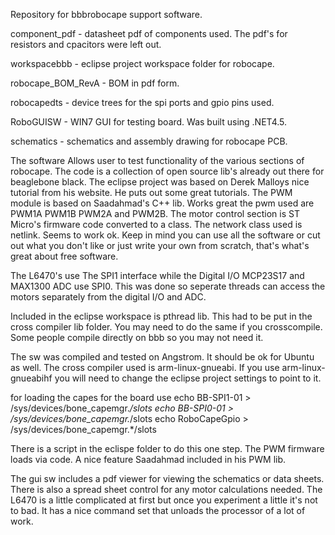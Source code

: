 
Repository for bbbrobocape support software. 

component_pdf - datasheet pdf of components used. The pdf's for resistors and cpacitors were left out.

workspacebbb - eclipse project workspace folder for robocape.

robocape_BOM_RevA - BOM in pdf form.

robocapedts - device trees for the spi ports and gpio pins used.

RoboGUISW - WIN7 GUI for testing board. Was built using .NET4.5.

schematics - schematics and assembly drawing for robocape PCB.


The software Allows user to test functionality of the various sections of robocape. The code is a collection
of open source lib's already out there for beaglebone black. The eclipse project was based on Derek Malloys
nice tutorial from his website. He puts out some great tutorials. The PWM module is based on Saadahmad's C++
lib. Works great the pwm used are PWM1A PWM1B PWM2A and PWM2B. The motor control section is ST Micro's firmware 
code converted to a class. The network class used is netlink. Seems to work ok. Keep in mind you can use all the software
or cut out what you don't like or just write your own from scratch, that's what's great about free software.

The L6470's use The SPI1 interface while the Digital I/O MCP23S17 and MAX1300 ADC use SPI0. This
was done so seperate threads can access the motors separately from the digital I/O and ADC.

Included in the eclipse workspace is pthread lib. This had to be put in the cross compiler lib folder. You may need
to do the same if you crosscompile. Some people compile directly on bbb so you may not need it.

The sw was compiled and tested on Angstrom. It should be ok for Ubuntu as well. The cross compiler used
is arm-linux-gnueabi. If you use arm-linux-gnueabihf you will need to change the eclipse project settings to 
point to it.

for loading the capes for the board use
echo BB-SPI1-01 > /sys/devices/bone_capemgr.*/slots
echo BB-SPI0-01 > /sys/devices/bone_capemgr.*/slots
echo RoboCapeGpio > /sys/devices/bone_capemgr.*/slots

There is a script in the eclispe folder to do this one step. The PWM firmware loads via code. A nice feature
Saadahmad included in his PWM lib.

The gui sw includes a pdf viewer for viewing the schematics or data sheets. There is also a spread sheet control
for any motor calculations needed. The L6470 is a little complicated at first but once you experiment a little it's
not to bad. It has a nice command set that unloads the processor of a lot of work.